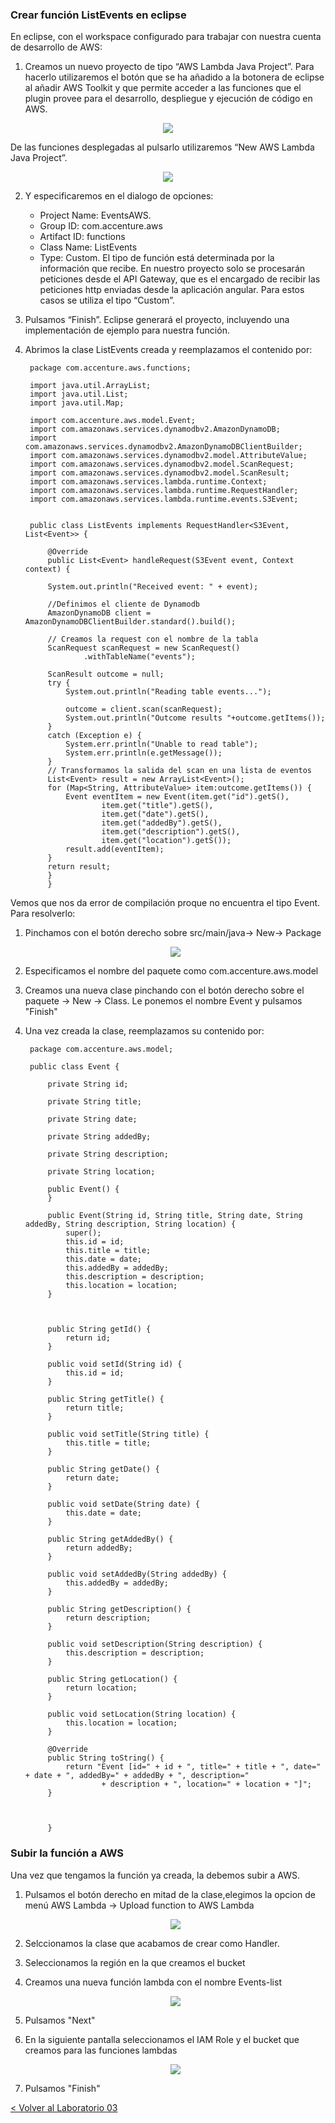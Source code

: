 
### Crear función ListEvents en eclipse
En eclipse, con el workspace configurado para trabajar con nuestra cuenta de desarrollo de AWS:

1. Creamos un nuevo proyecto de tipo “AWS Lambda Java Project”. Para hacerlo utilizaremos el botón que se ha añadido a la botonera de eclipse al añadir AWS Toolkit y que permite acceder a las funciones que el plugin provee para el desarrollo, despliegue y ejecución de código en AWS.  

<p align="center">
    <img src="resources/Picture1.png">
</p>

  De las funciones desplegadas al pulsarlo utilizaremos “New AWS Lambda Java Project”.
 
<p align="center">
    <img src="resources/Picture2.png">
</p>

2. Y especificaremos en el dialogo de opciones:
      * Project Name: EventsAWS.    
      * Group ID: com.accenture.aws
      * Artifact ID: functions
      * Class Name: ListEvents
      * Type: Custom. El tipo de función está determinada por la información que recibe. En nuestro proyecto solo se procesarán peticiones desde el API Gateway, que es el encargado de recibir las peticiones http enviadas desde la aplicación angular. Para estos casos se utiliza el tipo “Custom”.
3. Pulsamos “Finish”. Eclipse generará el proyecto, incluyendo una implementación de ejemplo para nuestra función.

4. Abrimos la clase ListEvents creada y reemplazamos el contenido por:

		
		package com.accenture.aws.functions;

		import java.util.ArrayList;
		import java.util.List;
		import java.util.Map;
		
		import com.accenture.aws.model.Event;
		import com.amazonaws.services.dynamodbv2.AmazonDynamoDB;
		import com.amazonaws.services.dynamodbv2.AmazonDynamoDBClientBuilder;
		import com.amazonaws.services.dynamodbv2.model.AttributeValue;
		import com.amazonaws.services.dynamodbv2.model.ScanRequest;
		import com.amazonaws.services.dynamodbv2.model.ScanResult;
		import com.amazonaws.services.lambda.runtime.Context;
		import com.amazonaws.services.lambda.runtime.RequestHandler;
		import com.amazonaws.services.lambda.runtime.events.S3Event;
		
		
		public class ListEvents implements RequestHandler<S3Event, List<Event>> {
		
		    @Override
		    public List<Event> handleRequest(S3Event event, Context context) {
		       
		    System.out.println("Received event: " + event);
		
		    //Definimos el cliente de Dynamodb
		    AmazonDynamoDB client = AmazonDynamoDBClientBuilder.standard().build();
			
		    // Creamos la request con el nombre de la tabla
		    ScanRequest scanRequest = new ScanRequest()
		    	    .withTableName("events");   
		    
		    ScanResult outcome = null;
		    try {
		        System.out.println("Reading table events...");
		       
		        outcome = client.scan(scanRequest);
		        System.out.println("Outcome results "+outcome.getItems());
		    }
		    catch (Exception e) {
		        System.err.println("Unable to read table");
		        System.err.println(e.getMessage());
		    }
		    // Transformamos la salida del scan en una lista de eventos
		    List<Event> result = new ArrayList<Event>();
		    for (Map<String, AttributeValue> item:outcome.getItems()) {
		    	Event eventItem = new Event(item.get("id").getS(),
		    			item.get("title").getS(), 
		    			item.get("date").getS(), 
		    			item.get("addedBy").getS(), 
		    			item.get("description").getS(), 
		    			item.get("location").getS());
		    	result.add(eventItem);
		    }
		    return result;
		    }
			}
			


Vemos que nos da error de compilación proque no encuentra el tipo Event. Para resolverlo:

1. Pinchamos con el botón derecho sobre src/main/java-> New-> Package
	<p align="center">
	    <img src="resources/Picture3.png">
	</p>

2. Especificamos el nombre del paquete como com.accenture.aws.model

3. Creamos una nueva clase pinchando con el botón derecho sobre el paquete -> New -> Class. Le ponemos el nombre Event y pulsamos "Finish"

4. Una vez creada la clase, reemplazamos su contenido por:

		
		package com.accenture.aws.model;

		public class Event {
			
			private String id;
			
			private String title;
			
			private String date;
			
			private String addedBy;
			
			private String description;
			
			private String location;
			
			public Event() {
			}
		
			public Event(String id, String title, String date, String addedBy, String description, String location) {
				super();
				this.id = id;
				this.title = title;
				this.date = date;
				this.addedBy = addedBy;
				this.description = description;
				this.location = location;
			}
		
		
		
			public String getId() {
				return id;
			}
		
			public void setId(String id) {
				this.id = id;
			}
		
			public String getTitle() {
				return title;
			}
		
			public void setTitle(String title) {
				this.title = title;
			}
		
			public String getDate() {
				return date;
			}
		
			public void setDate(String date) {
				this.date = date;
			}
		
			public String getAddedBy() {
				return addedBy;
			}
		
			public void setAddedBy(String addedBy) {
				this.addedBy = addedBy;
			}
		
			public String getDescription() {
				return description;
			}
		
			public void setDescription(String description) {
				this.description = description;
			}
		
			public String getLocation() {
				return location;
			}
		
			public void setLocation(String location) {
				this.location = location;
			}
		
			@Override
			public String toString() {
				return "Event [id=" + id + ", title=" + title + ", date=" + date + ", addedBy=" + addedBy + ", description="
						+ description + ", location=" + location + "]";
			}
			
			
		
			}

### Subir la función a AWS

Una vez que tengamos la función ya creada, la debemos subir a AWS.

1. Pulsamos el botón derecho en mitad de la clase,elegimos la opcion de menú AWS Lambda -> Upload function to AWS Lambda
	<p align="center">
    <img src="resources/Picture4.png">
	</p>

2. Selccionamos la clase que acabamos de crear como Handler.
3. Seleccionamos la región en la que creamos el bucket 
4. Creamos una nueva función lambda con el nombre Events-list
	<p align="center">
	    <img src="resources/Picture5.png">
	</p>
5. Pulsamos "Next"
6. En la siguiente pantalla seleccionamos el IAM Role y el bucket que creamos para las funciones lambdas
	<p align="center">
	    <img src="resources/Picture6.png">
	</p>
7. Pulsamos "Finish"



[< Volver al Laboratorio 03 ](../../lab-03)  

